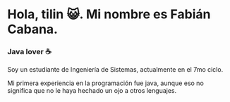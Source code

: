 # Hola, tilin 😺. Mi nombre es Fabián Cabana.

### Java lover ☕

Soy un estudiante de Ingeniería de Sistemas, actualmente en el 7mo ciclo.

Mi primera experiencia en la programación fue java, aunque eso no significa que no le haya hechado un ojo a otros lenguajes.

<!--
**Fabo2303/fabo2303** is a ✨ _special_ ✨ repository because its `README.md` (this file) appears on your GitHub profile.

Here are some ideas to get you started:

- 🔭 I’m currently working on ...
- 🌱 I’m currently learning ...
- 👯 I’m looking to collaborate on ...
- 🤔 I’m looking for help with ...
- 💬 Ask me about ...
- 📫 How to reach me: ...
- 😄 Pronouns: ...
- ⚡ Fun fact: ...
-->
